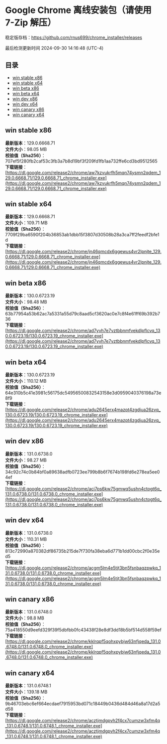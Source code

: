 # Google Chrome 离线安装包（请使用 7-Zip 解压）
稳定版存档：<https://github.com/rnus699/chrome_installer/releases>

最后检测更新时间
2024-09-30 14:16:48 (UTC-4)


## 目录
* [win stable x86](https://github.com/rnus699/chrome_installer?tab=readme-ov-file#win-stable-x86)
* [win stable x64](https://github.com/rnus699/chrome_installer?tab=readme-ov-file#win-stable-x64)
* [win beta x86](https://github.com/rnus699/chrome_installer?tab=readme-ov-file#win-beta-x86)
* [win beta x64](https://github.com/rnus699/chrome_installer?tab=readme-ov-file#win-beta-x64)
* [win dev x86](https://github.com/rnus699/chrome_installer?tab=readme-ov-file#win-dev-x86)
* [win dev x64](https://github.com/rnus699/chrome_installer?tab=readme-ov-file#win-dev-x64)
* [win canary x86](https://github.com/rnus699/chrome_installer?tab=readme-ov-file#win-canary-x86)
* [win canary x64](https://github.com/rnus699/chrome_installer?tab=readme-ov-file#win-canary-x64)

## win stable x86
**最新版本**：129.0.6668.71  
**文件大小**：98.05 MB  
**校验值（Sha256）**：707ef5f280fb2caf53c3fb3a7b8d19bf3f209fd1fb1aa732ffe6cd3bd9512565  
**下载链接**：[https://dl.google.com/release2/chrome/aw7kzvukrfh5mqn74ysmn2qdem_129.0.6668.71/129.0.6668.71_chrome_installer.exe](https://dl.google.com/release2/chrome/aw7kzvukrfh5mqn74ysmn2qdem_129.0.6668.71/129.0.6668.71_chrome_installer.exe)  

## win stable x64
**最新版本**：129.0.6668.71  
**文件大小**：109.71 MB  
**校验值（Sha256）**：7709f29ba6590f204b36853ab1dbb15f3807d30508b28a3ca7ff2feedf2bfe1d  
**下载链接**：[https://dl.google.com/release2/chrome/jn46qmcdx6ggewus4vr2lpnjte_129.0.6668.71/129.0.6668.71_chrome_installer.exe](https://dl.google.com/release2/chrome/jn46qmcdx6ggewus4vr2lpnjte_129.0.6668.71/129.0.6668.71_chrome_installer.exe)  

## win beta x86
**最新版本**：130.0.6723.19  
**文件大小**：98.48 MB  
**校验值（Sha256）**：63b77954a53b62ac7a5331a55d79c8aad5cf3620ac0e7c8f4e61ff69b392b736  
**下载链接**：[https://dl.google.com/release2/chrome/ad7yvh7e7vztbbnmfvekdlpflcvq_130.0.6723.19/130.0.6723.19_chrome_installer.exe](https://dl.google.com/release2/chrome/ad7yvh7e7vztbbnmfvekdlpflcvq_130.0.6723.19/130.0.6723.19_chrome_installer.exe)  

## win beta x64
**最新版本**：130.0.6723.19  
**文件大小**：110.12 MB  
**校验值（Sha256）**：64e310b5c41e3981c56175dc54956500832543158e3d0959040376198a73e8f9  
**下载链接**：[https://dl.google.com/release2/chrome/adu2645erx4mazpt4zgdjua26zvq_130.0.6723.19/130.0.6723.19_chrome_installer.exe](https://dl.google.com/release2/chrome/adu2645erx4mazpt4zgdjua26zvq_130.0.6723.19/130.0.6723.19_chrome_installer.exe)  

## win dev x86
**最新版本**：131.0.6738.0  
**文件大小**：98.27 MB  
**校验值（Sha256）**：34c92c74c0b84bf0a89638adfb0723ee799b8b6f7674b198fd6e278ea5ee04ef  
**下载链接**：[https://dl.google.com/release2/chrome/aci7ps6kw75gmwq5ushn4ctogt6q_131.0.6738.0/131.0.6738.0_chrome_installer.exe](https://dl.google.com/release2/chrome/aci7ps6kw75gmwq5ushn4ctogt6q_131.0.6738.0/131.0.6738.0_chrome_installer.exe)  

## win dev x64
**最新版本**：131.0.6738.0  
**文件大小**：110.31 MB  
**校验值（Sha256）**：813c72990a870382df86735b215de7f730fa38eba6d771b1dd00cbc2f0e35ed5  
**下载链接**：[https://dl.google.com/release2/chrome/acgm5lm4e5tjt3bn5fsnbaqzpwkq_131.0.6738.0/131.0.6738.0_chrome_installer.exe](https://dl.google.com/release2/chrome/acgm5lm4e5tjt3bn5fsnbaqzpwkq_131.0.6738.0/131.0.6738.0_chrome_installer.exe)  

## win canary x86
**最新版本**：131.0.6748.0  
**文件大小**：98.8 MB  
**校验值（Sha256）**：75a418550d9eefd329f39f5dbfbb0fc43438f28e8df3dd18b5bf514d558f59ef  
**下载链接**：[https://dl.google.com/release2/chrome/kklrqpf5qohxpybjw63nfjqeda_131.0.6748.0/131.0.6748.0_chrome_installer.exe](https://dl.google.com/release2/chrome/kklrqpf5qohxpybjw63nfjqeda_131.0.6748.0/131.0.6748.0_chrome_installer.exe)  

## win canary x64
**最新版本**：131.0.6748.1  
**文件大小**：139.18 MB  
**校验值（Sha256）**：9b46703ebc6ef664ecdaef7915953bd071c18449b0436d484d46a8a17d2a5d58  
**下载链接**：[https://dl.google.com/release2/chrome/acztjmdgpvh2f4cx7cumzw3xfm4q_131.0.6748.1/131.0.6748.1_chrome_installer.exe](https://dl.google.com/release2/chrome/acztjmdgpvh2f4cx7cumzw3xfm4q_131.0.6748.1/131.0.6748.1_chrome_installer.exe)  

